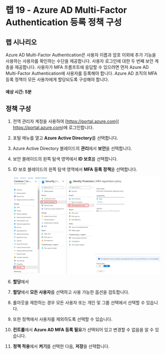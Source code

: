 ﻿---
lab:
    title: '19 - Azure AD Multi-Factor Authentication 등록 정책 구성'
    learning path: '02'
    module: '모듈 04 - Azure AD ID 보호 관리'
---

# 랩 19 - Azure AD Multi-Factor Authentication 등록 정책 구성

## 랩 시나리오

Azure AD Multi-Factor Authentication은 사용자 이름과 암호 이외에 추가 기능을 사용하는 사용자를 확인하는 수단을 제공합니다. 사용자 로그인에 대한 두 번째 보안 계층을 제공합니다. 사용자가 MFA 프롬프트에 응답할 수 있으려면 먼저 Azure AD Multi-Factor Authentication에 사용자를 등록해야 합니다. Azure AD 조직의 MFA 등록 정책이 모든 사용자에게 할당되도록 구성해야 합니다.

#### 예상 시간: 5분

## 정책 구성

1. 전역 관리자 계정을 사용하여 [https://portal.azure.com]( https://portal.azure.com)에 로그인합니다.

1. 포털 메뉴를 열고 **Azure Active Directory**를 선택합니다.

1. Azure Active Directory 블레이드의 **관리**에서 **보안**을 선택합니다.

1. 보안 블레이드의 왼쪽 탐색 영역에서 **ID 보호**를 선택합니다.

1. ID 보호 블레이드의 왼쪽 탐색 영역에서 **MFA 등록 정책**을 선택합니다.

    ![검색 경로가 강조 표시된 MFA 등록 정책 페이지를 표시하는 화면 이미지](./media/lp2-mod4-browse-to-mfa-registration-policy.png)

1. **할당**에서

1. **할당**에서 **모든 사용자**를 선택하고 사용 가능한 옵션을 검토합니다.

1. 롤아웃을 제한하는 경우 모든 사용자 또는 개인 및 그룹 선택에서 선택할 수 있습니다.

1. 또한 정책에서 사용자를 제외하도록 선택할 수 있습니다.

1. **컨트롤**에서 **Azure AD MFA 등록 필요**가 선택되어 있고 변경할 수 없음을 알 수 있습니다.

1. **정책 적용**에서 **켜기**를 선택한 다음, **저장**을 선택합니다.
